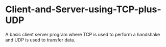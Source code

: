 # Client-and-Server-using-TCP-plus-UDP
A basic client server program where TCP is used to perform a handshake and UDP is used to transfer data.
